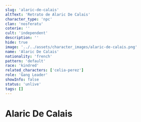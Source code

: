 ```yaml
---
slug: 'alaric-de-calais'
altText: 'Retrato de Alaric De Calais'
character_type: 'npc'
clan: 'nosferatu'
coterie: ''
cult: 'independent'
description: ''
hide: true
image: '../../assets/character_images/alaric-de-calais.png'
name: 'Alaric De Calais'
nationality: 'french'
pattern: 'default'
race: 'kindred'
related_characters: ['celia-perez']
role: 'Gang Leader'
showInfo: false
status: 'unlive'
tags: []
---
```


# Alaric De Calais
